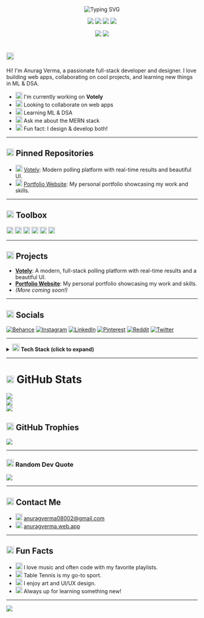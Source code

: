 <!-- Modern Icon Header Example: https://shields.io/ or SVGs -->

<!-- Banner (replace with your own if desired) -->
<p align="center">
  <img src="https://readme-typing-svg.demolab.com?font=Fira+Code&weight=700&size=28&pause=1000&color=61DAFB&center=true&vCenter=true&width=600&lines=Hi+there!+I'm+Anurag+Verma;Full-Stack+Developer+%7C+Designer;Welcome+to+my+GitHub+profile!" alt="Typing SVG" />
</p>

<!-- Quick Stats Badges -->
<p align="center">
  <img src="https://img.shields.io/github/stars/Anurag-amrev-7557?style=for-the-badge&logo=github" />
  <img src="https://img.shields.io/github/followers/Anurag-amrev-7557?style=for-the-badge&logo=github" />
  <img src="https://img.shields.io/github/forks/Anurag-amrev-7557/votely?style=for-the-badge&logo=github" />
  <img src="https://visitcount.itsvg.in/api?id=Anurag-amrev-7557&icon=0&color=0&style=for-the-badge" />
</p>

<p align="center">
  <img src="https://img.shields.io/badge/Full%20Stack%20Developer-22223b?style=for-the-badge&logo=react&logoColor=61DAFB" />
  <img src="https://img.shields.io/badge/Designer-22223b?style=for-the-badge&logo=figma&logoColor=F24E1E" />
</p>

# <img src="https://img.shields.io/badge/About%20Me-22223b?style=flat-square&logo=about-dot-me&logoColor=white" height="20"/> 

Hi! I'm Anurag Verma, a passionate full-stack developer and designer. I love building web apps, collaborating on cool projects, and learning new things in ML & DSA. 

- <img src="https://img.shields.io/badge/Project-Votely-blueviolet?style=flat-square&logo=github" height="18"/> I'm currently working on **Votely**
- <img src="https://img.shields.io/badge/Collaboration-Welcome-brightgreen?style=flat-square&logo=handshake&logoColor=white" height="18"/> Looking to collaborate on web apps
- <img src="https://img.shields.io/badge/Learning-ML%20%26%20DSA-orange?style=flat-square&logo=python&logoColor=white" height="18"/> Learning ML & DSA
- <img src="https://img.shields.io/badge/Ask%20Me-MERN%20Stack-61DAFB?style=flat-square&logo=react&logoColor=white" height="18"/> Ask me about the MERN stack
- <img src="https://img.shields.io/badge/Designer%20%26%20Developer-Yes-ff69b4?style=flat-square&logo=figma&logoColor=white" height="18"/> Fun fact: I design & develop both!

---

## <img src="https://img.shields.io/badge/Pinned%20Repos-22223b?style=flat-square&logo=pinboard&logoColor=white" height="20"/> Pinned Repositories

- <img src="https://img.shields.io/badge/Votely-Full%20Stack%20Polling%20App-blueviolet?style=flat-square&logo=github" height="18"/> [Votely](https://github.com/Anurag-amrev-7557/votely): Modern polling platform with real-time results and beautiful UI.
- <img src="https://img.shields.io/badge/Portfolio-React%20%7C%20Design-blue?style=flat-square&logo=react&logoColor=white" height="18"/> [Portfolio Website](https://anuragverma.web.app/): My personal portfolio showcasing my work and skills.

---

## <img src="https://img.shields.io/badge/Toolbox-22223b?style=flat-square&logo=wrench&logoColor=white" height="20"/> Toolbox
<p>
  <img src="https://img.shields.io/badge/VS%20Code-007ACC?style=flat-square&logo=visual-studio-code&logoColor=white" height="18"/>
  <img src="https://img.shields.io/badge/Git-F05032?style=flat-square&logo=git&logoColor=white" height="18"/>
  <img src="https://img.shields.io/badge/Postman-FF6C37?style=flat-square&logo=postman&logoColor=white" height="18"/>
  <img src="https://img.shields.io/badge/Notion-000000?style=flat-square&logo=notion&logoColor=white" height="18"/>
  <img src="https://img.shields.io/badge/Slack-4A154B?style=flat-square&logo=slack&logoColor=white" height="18"/>
  <img src="https://img.shields.io/badge/Chrome-4285F4?style=flat-square&logo=google-chrome&logoColor=white" height="18"/>
</p>

---

## <img src="https://img.shields.io/badge/Projects-22223b?style=flat-square&logo=github&logoColor=white" height="20"/> Projects
- **[Votely](https://github.com/Anurag-amrev-7557/votely)**: A modern, full-stack polling platform with real-time results and a beautiful UI.
- **[Portfolio Website](https://anuragverma.web.app/)**: My personal portfolio showcasing my work and skills.
- *(More coming soon!)*

---

## <img src="https://img.shields.io/badge/Socials-22223b?style=flat-square&logo=sharethis&logoColor=white" height="20"/> Socials
[![Behance](https://img.shields.io/badge/Behance-1769ff?logo=behance&logoColor=white)](https://www.behance.net/anuragverma109)
[![Instagram](https://img.shields.io/badge/Instagram-%23E4405F.svg?logo=Instagram&logoColor=white)](https://www.instagram.com/verma.anurag__/) 
[![LinkedIn](https://img.shields.io/badge/LinkedIn-%230077B5.svg?logo=linkedin&logoColor=white)](https://www.linkedin.com/in/anurag-verma-18645b280/) 
[![Pinterest](https://img.shields.io/badge/Pinterest-%23E60023.svg?logo=Pinterest&logoColor=white)](https://in.pinterest.com/anuragverma08002/) 
[![Reddit](https://img.shields.io/badge/Reddit-%23FF4500.svg?logo=Reddit&logoColor=white)](https://www.reddit.com/user/Nervous-Ad2104/) 
[![Twitter](https://img.shields.io/badge/Twitter-%231DA1F2.svg?logo=Twitter&logoColor=white)](https://x.com/Ansh1776657)

---

<details>
<summary><strong><img src="https://img.shields.io/badge/Tech%20Stack-22223b?style=flat-square&logo=stackshare&logoColor=white" height="20"/> Tech Stack (click to expand)</strong></summary>

**Languages:**  
![C](https://img.shields.io/badge/c-%2300599C.svg?style=flat&logo=c&logoColor=white) ![C++](https://img.shields.io/badge/c++-%2300599C.svg?style=flat&logo=c%2B%2B&logoColor=white) ![Java](https://img.shields.io/badge/java-%23ED8B00.svg?style=flat&logo=java&logoColor=white) ![JavaScript](https://img.shields.io/badge/javascript-%23323330.svg?style=flat&logo=javascript&logoColor=%23F7DF1E) ![Python](https://img.shields.io/badge/python-3670A0?style=flat&logo=python&logoColor=ffdd54)

**Frontend:**  
![HTML5](https://img.shields.io/badge/html5-%23E34F26.svg?style=flat&logo=html5&logoColor=white) ![CSS3](https://img.shields.io/badge/css3-%231572B6.svg?style=flat&logo=css3&logoColor=white) ![React](https://img.shields.io/badge/react-%2320232a.svg?style=flat&logo=react&logoColor=%2361DAFB) ![Redux](https://img.shields.io/badge/redux-%23593d88.svg?style=flat&logo=redux&logoColor=white) ![MUI](https://img.shields.io/badge/MUI-%230081CB.svg?style=flat&logo=material-ui&logoColor=white) ![Bootstrap](https://img.shields.io/badge/bootstrap-%23563D7C.svg?style=flat&logo=bootstrap&logoColor=white) ![Chart.js](https://img.shields.io/badge/chart.js-F5788D.svg?style=flat&logo=chart.js&logoColor=white) ![React Router](https://img.shields.io/badge/React_Router-CA4245?style=flat&logo=react-router&logoColor=white)

**Backend:**  
![NodeJS](https://img.shields.io/badge/node.js-6DA55F?style=flat&logo=node.js&logoColor=white) ![Express.js](https://img.shields.io/badge/express.js-%23404d59.svg?style=flat&logo=express&logoColor=%2361DAFB) ![Socket.io](https://img.shields.io/badge/Socket.io-black?style=flat&logo=socket.io&badgeColor=010101) ![JWT](https://img.shields.io/badge/JWT-black?style=flat&logo=JSON%20web%20tokens)

**Database & Cloud:**  
![MongoDB](https://img.shields.io/badge/MongoDB-%234ea94b.svg?style=flat&logo=mongodb&logoColor=white) ![MySQL](https://img.shields.io/badge/mysql-%2300f.svg?style=flat&logo=mysql&logoColor=white) ![Firebase](https://img.shields.io/badge/firebase-%23039BE5.svg?style=flat&logo=firebase) ![AWS](https://img.shields.io/badge/AWS-%23FF9900.svg?style=flat&logo=amazon-aws&logoColor=white) ![Netlify](https://img.shields.io/badge/netlify-%23000000.svg?style=flat&logo=netlify&logoColor=#00C7B7) ![Vercel](https://img.shields.io/badge/vercel-%23000000.svg?style=flat&logo=vercel&logoColor=white) ![Nginx](https://img.shields.io/badge/nginx-%23009639.svg?style=flat&logo=nginx&logoColor=white)

**Data Science & ML:**  
![Anaconda](https://img.shields.io/badge/Anaconda-%2344A833.svg?style=flat&logo=anaconda&logoColor=white) ![NumPy](https://img.shields.io/badge/numpy-%23013243.svg?style=flat&logo=numpy&logoColor=white) ![Pandas](https://img.shields.io/badge/pandas-%23150458.svg?style=flat&logo=pandas&logoColor=white) ![PyTorch](https://img.shields.io/badge/PyTorch-%23EE4C2C.svg?style=flat&logo=PyTorch&logoColor=white) ![scikit-learn](https://img.shields.io/badge/scikit--learn-%23F7931E.svg?style=flat&logo=scikit-learn&logoColor=white) ![SciPy](https://img.shields.io/badge/SciPy-%230C55A5.svg?style=flat&logo=scipy&logoColor=%white) ![TensorFlow](https://img.shields.io/badge/TensorFlow-%23FF6F00.svg?style=flat&logo=TensorFlow&logoColor=white) ![Plotly](https://img.shields.io/badge/Plotly-%233F4F75.svg?style=flat&logo=plotly&logoColor=white) ![Keras](https://img.shields.io/badge/Keras-%23D00000.svg?style=flat&logo=Keras&logoColor=white)

**Design:**  
![Figma](https://img.shields.io/badge/figma-%23F24E1E.svg?style=flat&logo=figma&logoColor=white) ![Canva](https://img.shields.io/badge/Canva-%2300C4CC.svg?style=flat&logo=Canva&logoColor=white) ![Adobe Lightroom](https://img.shields.io/badge/Adobe%20Lightroom-31A8FF.svg?style=flat&logo=Adobe%20Lightroom&logoColor=white)

**Other Tools:**  
![NPM](https://img.shields.io/badge/NPM-%23000000.svg?style=flat&logo=npm&logoColor=white)

</details>

---

# <img src="https://img.shields.io/badge/GitHub%20Stats-22223b?style=flat-square&logo=github&logoColor=white" height="20"/> GitHub Stats
![](https://github-readme-stats.vercel.app/api?username=Anurag-amrev-7557&theme=city_light&hide_border=true&include_all_commits=false&count_private=true)<br/>
![](https://github-readme-streak-stats.herokuapp.com/?user=Anurag-amrev-7557&theme=city_light&hide_border=true)<br/>
![](https://github-readme-stats.vercel.app/api/top-langs/?username=Anurag-amrev-7557&theme=city_light&hide_border=true&include_all_commits=false&count_private=true&layout=compact)

## <img src="https://img.shields.io/badge/Trophies-22223b?style=flat-square&logo=star&logoColor=white" height="20"/> GitHub Trophies
![](https://github-trophies.vercel.app/?username=Anurag-amrev-7557&theme=gitdimmed&no-frame=true&no-bg=true&margin-w=4)

---

### <img src="https://img.shields.io/badge/Dev%20Quote-22223b?style=flat-square&logo=quote&logoColor=white" height="20"/> Random Dev Quote
![](https://quotes-github-readme.vercel.app/api?type=horizontal&theme=light)

---

## <img src="https://img.shields.io/badge/Contact-22223b?style=flat-square&logo=gmail&logoColor=white" height="20"/> Contact Me
- <img src="https://img.shields.io/badge/Email-anuragverma08002@gmail.com-red?style=flat-square&logo=gmail&logoColor=white" height="18"/> anuragverma08002@gmail.com
- <img src="https://img.shields.io/badge/Portfolio-anuragverma.web.app-blue?style=flat-square&logo=google-chrome&logoColor=white" height="18"/> [anuragverma.web.app](https://anuragverma.web.app/)

---

## <img src="https://img.shields.io/badge/Fun%20Facts-22223b?style=flat-square&logo=smugmug&logoColor=white" height="20"/> Fun Facts
- <img src="https://img.shields.io/badge/Music-Lover-1DB954?style=flat-square&logo=spotify&logoColor=white" height="18"/> I love music and often code with my favorite playlists.
- <img src="https://img.shields.io/badge/Table%20Tennis-Player-ffb300?style=flat-square&logo=table-tennis&logoColor=white" height="18"/> Table Tennis is my go-to sport.
- <img src="https://img.shields.io/badge/Art%20%26%20UI%2FUX%20Design-ff69b4?style=flat-square&logo=artstation&logoColor=white" height="18"/> I enjoy art and UI/UX design.
- <img src="https://img.shields.io/badge/Learning%20New%20Things-00bcd4?style=flat-square&logo=book&logoColor=white" height="18"/> Always up for learning something new!

---
[![](https://visitcount.itsvg.in/api?id=Anurag-amrev-7557&icon=0&color=0)](https://visitcount.itsvg.in)
